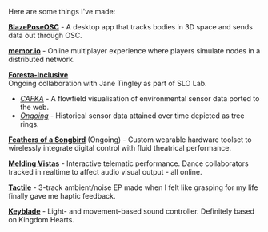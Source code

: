 Here are some things I've made:


[**BlazePoseOSC**](https://github.com/oxgr/BlazePoseOSC) - A desktop app that tracks bodies in 3D space and sends data out through OSC.

[**memor.io**](./works/memorio.html) - Online multiplayer experience where players simulate nodes in a distributed network.

[**Foresta-Inclusive**](./works/foresta.html)  
Ongoing collaboration with Jane Tingley as part of SLO Lab.
- [*CAFKA*](https://janetingley.com/cafka/) - A flowfield visualisation of environmental sensor data ported to the web.
- [*Ongoing*](./works/foresta.html#ongoingwork) - Historical sensor data attained over time depicted as tree rings.

[**Feathers of a Songbird**](./works/feathers-of-a-songbird.html) (Ongoing) - Custom wearable hardware toolset to wirelessly integrate digital control with fluid theatrical performance.

[**Melding Vistas**](./works/melding-vistas.html) - Interactive telematic performance. Dance collaborators tracked in realtime to affect audio visual output - all online.

[**Tactile**](https://soundcloud.com/faadhif/sets/tactile) - 3-track ambient/noise EP made when I felt like grasping for my life finally gave me haptic feedback.

[**Keyblade**](./works/keyblade.html) - Light- and movement-based sound controller. Definitely based on Kingdom Hearts.



